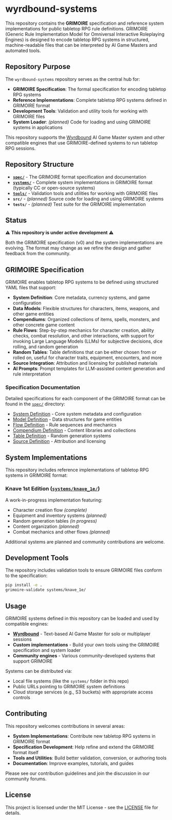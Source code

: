 # wyrdbound-systems

This repository contains the **GRIMOIRE** specification and reference system implementations for public tabletop RPG rule definitions. GRIMOIRE (Generic Rule Implementation Model for Omniversal Interactive Roleplaying Engines) is designed to encode tabletop RPG systems in structured, machine-readable files that can be interpreted by AI Game Masters and automated tools.

## Repository Purpose

The `wyrdbound-systems` repository serves as the central hub for:

- **GRIMOIRE Specification**: The formal specification for encoding tabletop RPG systems
- **Reference Implementations**: Complete tabletop RPG systems defined in GRIMOIRE format
- **Development Tools**: Validation and utility tools for working with GRIMOIRE files
- **System Loader**: _(planned)_ Code for loading and using GRIMOIRE systems in applications

This repository supports the [Wyrdbound](https://github.com/wyrdbound/wyrdbound) AI Game Master system and other compatible engines that use GRIMOIRE-defined systems to run tabletop RPG sessions.

## Repository Structure

- **[`spec/`](spec/)** - The GRIMOIRE format specification and documentation
- **[`systems/`](systems/)** - Complete system implementations in GRIMOIRE format (typically CC or open-source systems)
- **[`tools/`](tools/)** - Validation tools and utilities for working with GRIMOIRE files
- **`src/`** - _(planned)_ Source code for loading and using GRIMOIRE systems
- **`tests/`** - _(planned)_ Test suite for the GRIMOIRE implementation

## Status

⚠️ **This repository is under active development** ⚠️

Both the GRIMOIRE specification (v0) and the system implementations are evolving. The format may change as we refine the design and gather feedback from the community.

## GRIMOIRE Specification

GRIMOIRE enables tabletop RPG systems to be defined using structured YAML files that support:

- **System Definition**: Core metadata, currency systems, and game configuration
- **Data Models**: Flexible structures for characters, items, weapons, and other game entities
- **Compendiums**: Organized collections of items, spells, monsters, and other concrete game content
- **Rule Flows**: Step-by-step mechanics for character creation, ability checks, combat resolution, and other interactions, with support for invoking Large Language Models (LLMs) for subjective decisions, dice rolling, and random generation
- **Random Tables**: Table definitions that can be either chosen from or rolled on, useful for character traits, equipment, encounters, and more
- **Source Integration**: Attribution and licensing for published materials
- **AI Prompts**: Prompt templates for LLM-assisted content generation and rule interpretation

### Specification Documentation

Detailed specifications for each component of the GRIMOIRE format can be found in the [`spec/`](spec/) directory:

- [System Definition](spec/system_spec.md) - Core system metadata and configuration
- [Model Definition](spec/model_spec.md) - Data structures for game entities
- [Flow Definition](spec/flow_spec.md) - Rule sequences and mechanics
- [Compendium Definition](spec/compendium_spec.md) - Content libraries and collections
- [Table Definition](spec/table_spec.md) - Random generation systems
- [Source Definition](spec/source_spec.md) - Attribution and licensing

## System Implementations

This repository includes reference implementations of tabletop RPG systems in GRIMOIRE format:

### **Knave 1st Edition** ([`systems/knave_1e/`](systems/knave_1e/))

A work-in-progress implementation featuring:

- Character creation flow _(complete)_
- Equipment and inventory systems _(planned)_
- Random generation tables _(in progress)_
- Content organization _(planned)_
- Combat mechanics and other flows _(planned)_

Additional systems are planned and community contributions are welcome.

## Development Tools

The repository includes validation tools to ensure GRIMOIRE files conform to the specification:

```bash
pip install -e .
grimoire-validate systems/knave_1e/
```

## Usage

GRIMOIRE systems defined in this repository can be loaded and used by compatible engines:

- **[Wyrdbound](https://github.com/wyrdbound/wyrdbound)** - Text-based AI Game Master for solo or multiplayer sessions
- **Custom implementations** - Build your own tools using the GRIMOIRE specification and system loader
- **Community engines** - Various community-developed systems that support GRIMOIRE

Systems can be distributed via:

- Local file systems (like the `systems/` folder in this repo)
- Public URLs pointing to GRIMOIRE system definitions
- Cloud storage services (e.g., S3 buckets) with appropriate access controls

## Contributing

This repository welcomes contributions in several areas:

- **System Implementations**: Contribute new tabletop RPG systems in GRIMOIRE format
- **Specification Development**: Help refine and extend the GRIMOIRE format itself
- **Tools and Utilities**: Build better validation, conversion, or authoring tools
- **Documentation**: Improve examples, tutorials, and guides

Please see our contribution guidelines and join the discussion in our community forums.

## License

This project is licensed under the MIT License - see the [LICENSE](LICENSE) file for details.
